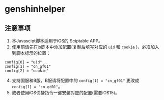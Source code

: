 # genshinhelper

## 注意事项
1. 本Javascipt脚本适用于iOS的 Sciptable APP。  
2. 使用前请先在js脚本中添加配置(复制后填写对应的 `uid` 和 `cookie` )，必须加入到脚本标示的位置：  
```
config[0] = "uid"
config[1] = "cn_gf01"
config[2] = "cookie"
```
4. 支持国服和B服，B服请将配置中的 `config[1] = "cn_gf01"` 更改成 `config[1] = "cn_qd01"`。  
5. 或者使用iOS快捷指令一键安装对应的配置(需要iOS15)。  
